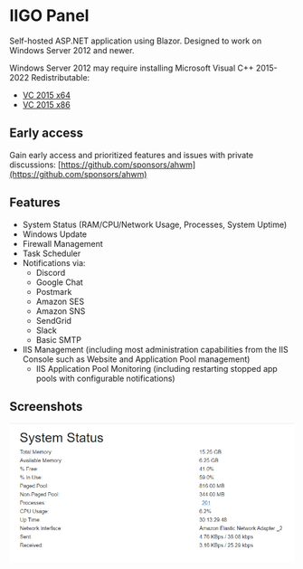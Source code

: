 # IIGO Panel

Self-hosted ASP.NET application using Blazor. Designed to work on Windows Server 2012 and newer.

Windows Server 2012 may require installing Microsoft Visual C++ 2015-2022 Redistributable:

* [VC 2015 x64](https://aka.ms/vs/17/release/vc_redist.x64.exe)
* [VC 2015 x86](https://aka.ms/vs/17/release/vc_redist.x86.exe)

## Early access

Gain early access and prioritized features and issues with private discussions: [https://github.com/sponsors/ahwm](https://github.com/sponsors/ahwm)

## Features

* System Status (RAM/CPU/Network Usage, Processes, System Uptime)
* Windows Update
* Firewall Management
* Task Scheduler
* Notifications via:
  * Discord
  * Google Chat
  * Postmark
  * Amazon SES
  * Amazon SNS
  * SendGrid
  * Slack
  * Basic SMTP
* IIS Management (including most administration capabilities from the IIS Console such as Website and Application Pool management)
  * IIS Application Pool Monitoring (including restarting stopped app pools with configurable notifications)

## Screenshots

![image](images/IIGO_SystemStatus.png)
